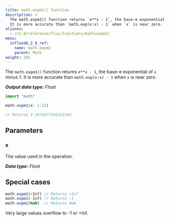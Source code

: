 ```yaml
---
title: math.expm1() function
description: >
  The math.expm1() function returns `e**x - 1`, the base-e exponential of `x` minus 1.
  It is more accurate than `math.exp(x:x) - 1` when `x` is near zero.
aliases:
  - /v2.0/reference/flux/functions/math/expm1/
menu:
  influxdb_2_0_ref:
    name: math.expm1
    parent: Math
weight: 301
---
```


The `math.expm1()` function returns `e**x - 1`, the base-e exponential of `x` minus 1.
It is more accurate than `math.exp(x:x) - 1` when `x` is near zero.

_**Output data type:** Float_

```js
import "math"

math.expm1(x: 1.22)

// Returns 2.3871877336213343
```

## Parameters

### x
The value used in the operation.

_**Data type:** Float_

## Special cases
```js
math.expm1(+Inf) // Returns +Inf
math.expm1(-Inf) // Returns -1
math.expm1(NaN)  // Returns NaN
```

Very large values overflow to -1 or +Inf.
